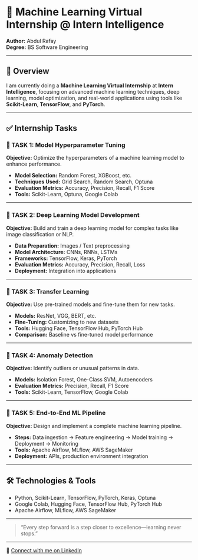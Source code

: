 # 🤖 Machine Learning Virtual Internship @ Intern Intelligence

**Author:** Abdul Rafay  
**Degree:** BS Software Engineering  

---

## 📌 Overview

I am currently doing a **Machine Learning Virtual Internship** at **Intern Intelligence**, focusing on advanced machine learning techniques, deep learning, model optimization, and real-world applications using tools like **Scikit-Learn**, **TensorFlow**, and **PyTorch**.

---

## ✅ Internship Tasks

### 🔧 TASK 1: Model Hyperparameter Tuning

**Objective:** Optimize the hyperparameters of a machine learning model to enhance performance.

- **Model Selection:** Random Forest, XGBoost, etc.
- **Techniques Used:** Grid Search, Random Search, Optuna
- **Evaluation Metrics:** Accuracy, Precision, Recall, F1 Score
- **Tools:** Scikit-Learn, Optuna, Google Colab

---

### 🧠 TASK 2: Deep Learning Model Development

**Objective:** Build and train a deep learning model for complex tasks like image classification or NLP.

- **Data Preparation:** Images / Text preprocessing
- **Model Architecture:** CNNs, RNNs, LSTMs
- **Frameworks:** TensorFlow, Keras, PyTorch
- **Evaluation Metrics:** Accuracy, Precision, Recall, Loss
- **Deployment:** Integration into applications

---

### 🔁 TASK 3: Transfer Learning

**Objective:** Use pre-trained models and fine-tune them for new tasks.

- **Models:** ResNet, VGG, BERT, etc.
- **Fine-Tuning:** Customizing to new datasets
- **Tools:** Hugging Face, TensorFlow Hub, PyTorch Hub
- **Comparison:** Baseline vs fine-tuned model performance

---

### 🚨 TASK 4: Anomaly Detection

**Objective:** Identify outliers or unusual patterns in data.

- **Models:** Isolation Forest, One-Class SVM, Autoencoders
- **Evaluation Metrics:** Precision, Recall, F1 Score
- **Tools:** Scikit-Learn, TensorFlow, Google Colab

---

### 🚀 TASK 5: End-to-End ML Pipeline

**Objective:** Design and implement a complete machine learning pipeline.

- **Steps:** Data ingestion → Feature engineering → Model training → Deployment → Monitoring
- **Tools:** Apache Airflow, MLflow, AWS SageMaker
- **Deployment:** APIs, production environment integration

---

## 🛠 Technologies & Tools

- Python, Scikit-Learn, TensorFlow, PyTorch, Keras, Optuna  
- Google Colab, Hugging Face, TensorFlow Hub, PyTorch Hub  
- Apache Airflow, MLflow, AWS SageMaker

---

> “Every step forward is a step closer to excellence—learning never stops.”

---

🔗 [Connect with me on LinkedIn](https://www.linkedin.com/in/abdul-rafay19)
